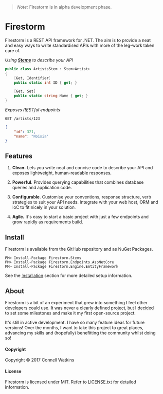 > *Note:* Firestorm is in alpha development phase.

# Firestorm

Firestorm is a REST API framework for .NET. The aim is to provide a neat and easy ways to write standardised APIs with more of the leg-work taken care of.

_Using **[Stems]()** to describe your API_

```csharp
public class ArtistsStem : Stem<Artist>
{
    [Get, Identifier]
    public static int ID { get; }

    [Get, Set]
    public static string Name { get; }
}
```

_Exposes RESTful endpoints_

```
GET /artists/123
```
```json
{
    "id": 321,
    "name": "Noisia"
}
```

## Features

1. **Clean.** Lets you write neat and concise code to describe your API and exposes lightweight, human-readable responses.

2. **Powerful.** Provides querying capabilities that combines database queries and application code.

3. **Configurable.** Customise your conventions, response structure, verb strategies to suit your API needs. Integrate with your web host, ORM and IoC to fit nicely in your solution.

4. **Agile.** It's easy to start a basic project with just a few endpoints and grow rapidly as requirements build.

## Install

Firestorm is available from the GitHub repository and as NuGet Packages.

```
PM> Install-Package Firestorm.Stems
PM> Install-Package Firestorm.Endpoints.AspNetCore
PM> Install-Package Firestorm.Engine.EntityFramework
```

See the [Installation](wiki/Installation) section for more detailed setup information.

## About

Firestorm is a bit of an experiment that grew into something I feel other developers could use. It was never a clearly defined project, but I decided to set some milestones and make it my first open-source project.

It's still in active development. I have so many feature ideas for future versions! Over the months, I want to take this project to great places, advancing my skills and (hopefully) benefitting the community whilst doing so!

#### Copyright
Copyright © 2017 Connell Watkins

#### License
Firestorm is licensed under MIT. Refer to [LICENSE.txt](https://github.com/connellw/Firestorm/blob/master/LICENSE.txt) for detailed information.
